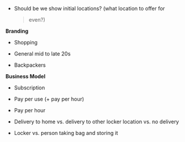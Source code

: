 -   Should be we show initial locations? (what location to offer for
    > even?)

**Branding**

-   Shopping

-   General mid to late 20s

-   Backpackers

**Business Model**

-   Subscription

-   Pay per use (+ pay per hour)

-   Pay per hour

<!-- -->

-   Delivery to home vs. delivery to other locker location vs. no delivery

-   Locker vs. person taking bag and storing it
